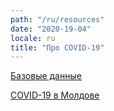 ```yaml
---
path: "/ru/resources"
date: "2020-19-04"
locale: ru
title: "Про COVID-19"
---
```



[Базовые данные](https://c19.md/ru/resources/basics)

[COVID-19 в Молдове](https://c19.md/ru/resources/md)
